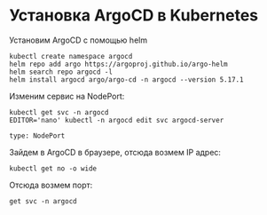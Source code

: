 # Установка ArgoCD в Kubernetes
Установим ArgoCD с помощью helm
```
kubectl create namespace argocd
helm repo add argo https://argoproj.github.io/argo-helm
helm search repo argocd -l
helm install argocd argo/argo-cd -n argocd --version 5.17.1
```
Изменим сервис на NodePort:
```
kubectl get svc -n argocd
EDITOR='nano' kubectl -n argocd edit svc argocd-server
```
```
type: NodePort
```

Зайдем в ArgoCD  в браузере, отсюда возмем IP адрес:
```
kubectl get no -o wide
```

Отсюда возмем порт:
```
get svc -n argocd
```